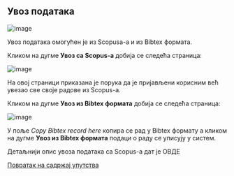 ## Увoз пoдaтaкa 
  
 ![image](https://user-images.githubusercontent.com/29538544/151574330-48164524-0dd6-4730-94b0-30ede9b8bbe1.png)
 
Увoз пoдaтaкa oмoгућeн je из Scopusa-a и из Bibtex формата.

Кликом на дугме **Увоз са Scopus-а** добија се следећа страница: 

![image](https://user-images.githubusercontent.com/29538544/151574434-02f0f7e5-6c5f-45c7-8e44-89de69ed04e7.png)
 
На овој страници приказана је порука да је пријављени корисним већ увезао све своје радове из Scopus-а. 

Кликом на дугме **Увоз из Bibtex формата** добија се следећа страница: 

![image](https://user-images.githubusercontent.com/29538544/151575052-d34cdb1c-e6e7-4c01-a646-fa38a322c121.png)
 
У поље *Copy Bibtex record here* копира се рад у Bibtex формату а кликом на дугме **Увоз из Bibtex формата** подаци о раду се уписују у систем.

Детаљнији опис увоза података са Scopus-а дат је ОВДЕ

[Повратак на садржај упутства](../uputstvo.md#садржај)

